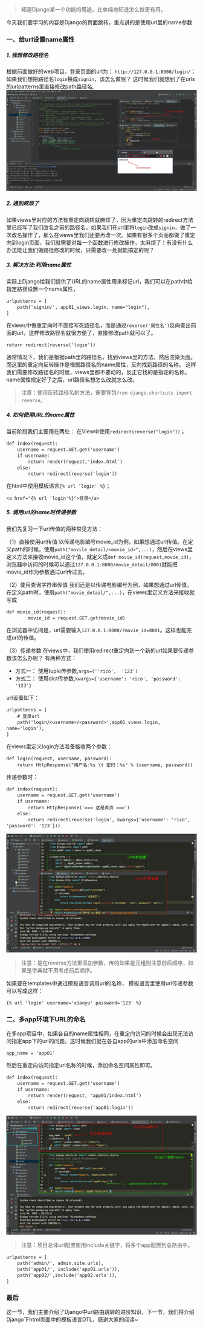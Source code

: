 > 知道Django某一个功能的用途，比单纯地知道怎么做更有用。

今天我们要学习的内容是Django的页面跳转，重点讲的是使用url里的name参数
### 一、给url设置name属性
##### 1. 我想修改路径名
根据前面做好的web项目，登录页面的url为：
`http://127.0.0.1:8000/login/`；如果我们想把路径名`login`换成`signin`，该怎么做呢？
这时候我们就想到了在urls的urlpatterns里直接修改path路径名,
![01](localpicbed/05_给URL命名.assets/01.png)

##### 2. 遇到麻烦了
如果views里对应的方法有重定向跳转就麻烦了，因为重定向跳转的redirect方法里已经写了我们改名之前的路径名。如果我们在url里将`login`改成`signin`，做了一次改名操作了，那么在views里我们还要再改一次。如果有很多个页面都做了重定向到login页面，我们就需要对每一个函数进行修改操作，太麻烦了！有没有什么办法能让我们做路径修改的时候，只需要改一处就能搞定的呢？
##### 3. 解决方法:利用name属性
实际上Django给我们提供了URL的name属性用来标记url，我们可以在path中给指定路径设置一个name属性，
```
urlpatterns = [
    path('signin/', app01_views.login, name="login"),
]
```
在views中做重定向时不直接写死路径名，而是通过`reverse('属性名')`反向查出前面的url，这样修改路径名就很方便了，直接修改path就可以了。
```
return redirect(reverse('login'))
```
通常情况下，我们是根据path里的路径名，找到views里的方法，然后渲染页面。而这里的重定向反转操作是根据路径名的name属性，反向找到路径的名称。
这样我们需要修改路径名的时候，views里都不要动的，反正它找的是指定的名称。name属性规定好了之后，url路径名想怎么改就怎么改。
> 注意：使用反转路径名的方法，需要导包`from django.shortcuts import reverse`。

##### 4. 如何使用URL的name属性
当前阶段我们主要用在两处：
在View中使用`redirect(reverse("login"))`；
```
def index(request):
    username = request.GET.get('username')
    if username:
        return render(request,'index.html')
    else:
        return redirect(reverse('login'))
```
在html中使用模板语言`{% url 'login' %}`；
```
<a href="{% url 'login'%}">登录</a>
```
##### 5. 调用url的name时传递参数
我们先复习一下url传值的两种常见方法：

（1）直接使用url传值
以传递电影编号movie_id为例，如果想通过url传值。在定义path的时候，使用`path("movile_detail/<movie_id>",...)`，然后在views里定义方法来接收movie_id这个值，就定义成`def movie_id(request,movie_id)`，浏览器中访问的时候可以通过`127.0.0.1:8000/movie_detail/8001`就能把movie_id作为参数通过url传过去。

（2）使用查询字符串传值
我们还是以传递电影编号为例，如果想通过url传值。在定义path时，使用`path("movie_detail/",...)`，在views里定义方法来接收就写成
```
def movie_id(request):
        movie_id = request.GET.get(movie_id)
```
在浏览器中访问是，url需要输入`127.0.0.1:8000/?movie_id=8001`。这样也能完成url的传值。

（3）传递参数
在views中，我们使用redirect重定向到一个新的url如果要传递参数该怎么办呢？
有两种方式：
* 方式一： 使用tuple传参数,`args=(''rico',  '123')`
* 方式二： 使用dict传参数,`kwargs={'username': 'rico', 'password': '123'}`

url设置如下：
```
urlpatterns = [
    # 登录url
    path('login/<username>/<password>',app01_views.login, name='login'),
]
```
在views里定义login方法准备接收两个参数：
```
def login(request, username, password):
    return HttpResponse("用户名:%s \t 密码：%s" % (username, password))
```
传递参数时：
```
def index(request):
    username = request.GET.get('username')
    if username:
        return HttpResponse('=== 这是首页 ===')
    else:
        return redirect(reverse('login', kwargs={'username': 'rico', 'password': '123'}))
```
![02](localpicbed/05_给URL命名.assets/02.png)

> 注意：是在reverse方法里添加参数，传的如果是元组则注意前后顺序，如果是字典就不用考虑前后顺序。

如果要在templates中通过模板语言调用url的名称，
模板语言里使用url传递参数可以写成这样：
```
{% url 'login' username='xiaoyu' password='123' %}
```
### 二、多app环境下URL的命名
在多app项目中，如果各自的name属性相同，在重定向访问的时候会出现无法访问指定app下的url的问题。这时候我们就在各自app的urls中添加命名空间
```
app_name = 'app01'
```
然后在重定向访问指定url名称的时候，添加命名空间属性即可。
```
def index(request):
    username = request.GET.get('username')
    if username:
        return render(request, 'app01/index.html')
    else:
        return redirect(reverse('app01:login'))
```
![03](localpicbed/05_给URL命名.assets/03.png)![]()


> 注意：项目总体url配置使用include关键字，将多个app配置到总路由中。
```
urlpatterns = [
    path('admin/', admin.site.urls),
    path('app01/', include('app01.urls')),
    path('app02/',include('app02.urls')),
]
```
### 最后
这一节，我们主要介绍了Django中url路由跳转的进阶知识，下一节，我们将介绍Django下html页面中的模板语言DTL，感谢大家的阅读~